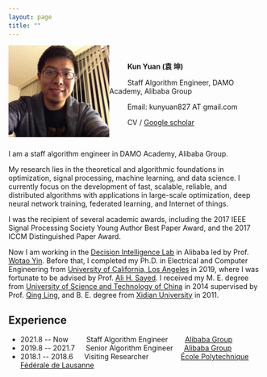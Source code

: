 ```yaml
---
layout: page
title: ""
---
```


<img src="https://github.com/kunyuan827/kunyuan827.github.io/raw/master/images/KunYuan.jpg" alt="kunyuan" align="left" width="200"/>

<br>

&emsp; &emsp; **Kun Yuan (袁 坤)** 

&emsp; &emsp; Staff Algorithm Engineer, DAMO Academy, Alibaba Group

<!-- &emsp; Decision Intelligence Lab, DAMO Academy, Alibaba Group -->

&emsp; &emsp; Email: kunyuan827 AT gmail.com

&emsp; &emsp; CV / [Google scholar](https://scholar.google.com/citations?user=aMnHLz4AAAAJ&hl=en) 

<br>

I am a staff algorithm engineer in DAMO Academy, Alibaba Group. 

My research lies in the theoretical and algorithmic foundations in optimization, signal processing, machine learning, and data science. I currently focus on the development of fast, scalable, reliable, and distributed algorithms with applications in large-scale optimization, deep neural network training, federated learning, and Internet of things.  

I was the recipient of several academic awards, including the 2017 IEEE Signal Processing Society Young Author Best Paper Award, and the 2017 ICCM Distinguished Paper Award. 

Now I am working in the [Decision Intelligence Lab](https://damo.alibaba.com/labs/decision-intelligence) in Alibaba led by Prof. [Wotao Yin](https://wotaoyin.mathopt.com/). Before that, I completed my Ph.D. in Electrical and Computer Engineering from [University of California, Los Angeles](https://www.ucla.edu/) in 2019, where I was fortunate to be advised by Prof. [Ali H. Sayed](https://asl.epfl.ch/biography/). I received my M. E. degree from [University of Science and Technology of China](https://en.ustc.edu.cn/) in 2014 supervised by Prof. [Qing Ling](https://scholar.google.com/citations?user=u70vRDYAAAAJ&hl=en), and B. E. degree from [Xidian University](https://en.xidian.edu.cn/) in 2011. 

## Experience

- 2021.8 -- Now &emsp;&emsp; Staff Algorithm Engineer &emsp;&nbsp;&nbsp;&nbsp; [Alibaba Group](https://www.alibabagroup.com/en/global/home)
- 2019.8 -- 2021.7 &emsp; Senior Algorithm Engineer &emsp; [Alibaba Group](https://www.alibabagroup.com/en/global/home)
- 2018.1 -- 2018.6 &emsp; Visiting Researcher &emsp;&emsp;&emsp;&emsp; [École Polytechnique Fédérale de Lausanne](https://www.epfl.ch/en/)
